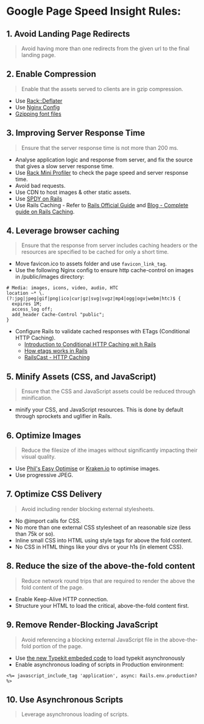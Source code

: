 Google Page Speed Insight Rules:
===========

## 1. Avoid Landing Page Redirects
> Avoid having more than one redirects from the given url to the final landing page.

## 2. Enable Compression
> Enable that the assets served to clients are in gzip compression.

* Use [Rack::Deflater](https://robots.thoughtbot.com/content-compression-with-rack-deflater)
* Use [Nginx Config](https://richonrails.com/articles/enabling-compression-for-nginx)
* [Gzipping font files](http://www.phpied.com/gzip-your-font-face-files/)

## 3. Improving Server Response Time
> Ensure that the server response time is not more than 200 ms.

* Analyse application logic and response from server, and fix the source that gives a slow server response time.
* Use [Rack Mini Profiler](https://github.com/MiniProfiler/rack-mini-profiler) to check the page speed and server response time.
* Avoid bad requests.
* Use CDN to host images & other static assets.
* Use [SPDY on Rails](https://bugsnag.com/blog/spdy-on-rails)
* Use Rails Caching - Refer to [Rails Official Guide](http://guides.rubyonrails.org/caching_with_rails.html) and [Blog - Complete guide on Rails Caching](http://nateberkopec.com/2015/07/15/the-complete-guide-to-rails-caching.html).

## 4. Leverage browser caching
> Ensure that the response from server includes caching headers or the resources are specified to be cached for only a short time.

* Move favicon.ico to assets folder and use `favicon_link_tag`.
* Use the following Nginx config to ensure http cache-control on images in /public/images directory:
```
# Media: images, icons, video, audio, HTC
location ~* \.(?:jpg|jpeg|gif|png|ico|cur|gz|svg|svgz|mp4|ogg|ogv|webm|htc)$ {
  expires 1M;
  access_log off;
  add_header Cache-Control "public";
}
```
* Configure Rails to validate cached responses with ETags (Conditional HTTP Caching). 
  * [Introduction to Conditional HTTP Caching wit h Rails](https://robots.thoughtbot.com/introduction-to-conditional-http-caching-with-rails)
  * [How etags works in Rails](http://mohanraj-nagasamy.github.io/blog/2014/02/22/browser-cache-how-etags-works-in-rails-3-and-rails-4/)
  * [RailsCast - HTTP Caching](https://www.youtube.com/watch?v=8iCPR9BqlNA)

## 5. Minify Assets (CSS, and JavaScript)
> Ensure that the CSS and JavaScript assets could be reduced through minification.

* minify your CSS, and JavaScript resources. This is done by default through sprockets and uglifier in Rails.

## 6. Optimize Images
> Reduce the filesize of ithe images without significantly impacting their visual quality.

* Use [Phil's Easy Optimise](https://github.com/PhilipCastiglione/easy_optimise) or [Kraken.io](https://kraken.io/) to optimise images.
* Use progressive JPEG.

## 7. Optimize CSS Delivery
> Avoid including render blocking external stylesheets.

* No @import calls for CSS.
* No more than one external CSS stylesheet of an reasonable size (less than 75k or so).
* Inline small CSS into HTML using style tags for above the fold content.
* No CSS in HTML things like your divs or your h1s (in element CSS).

## 8. Reduce the size of the above-the-fold content
> Reduce network round trips that are required to render the above the fold content of the page.

* Enable Keep-Alive HTTP connection.
* Structure your HTML to load the critical, above-the-fold content first.


## 9. Remove Render-Blocking JavaScript
> Avoid referencing a blocking external JavaScript file in the above-the-fold portion of the page.

* Use [the new Typekit embeded code](http://blog.typekit.com/2015/08/04/new-embed-code-for-asynchronous-font-loading/) to load typekit asynchronously
* Enable asynchronous loading of scripts in Production environment:

`<%= javascript_include_tag 'application', async: Rails.env.production? %>`

## 10. Use Asynchronous Scripts
> Leverage asynchronous loading of scripts.


